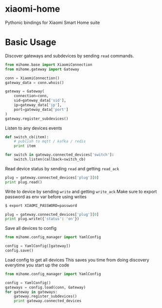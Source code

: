 xiaomi-home
==================

Pythonic bindings for Xiaomi Smart Home suite


Basic Usage
==================


Discover gateways and subdevices by sending `read` commands.

```python
from mihome.base import XiaomiConnection
from mihome.gateway import Gateway

conn = XiaomiConnection()
gateway_data = conn.whois()

gateway = Gateway(
	connection=conn,
	sid=gateway_data['sid'],
	ip=gateway_data['ip'],
	port=gateway_data['port']
)
gateway.register_subdevices()
```

Listen to any devices events

```python
def switch_cb(item):
	# publish to mqtt / kafka / redis
	print item

for switch in gateway.connected_devices['switch']:
	switch.listen(callback=switch_cb)
```

Read device status by sending `read` and getting `read_ack`

```python
plug = gateway.connected_devices['plug'][0]
print plug.read()
```

Write to device by sending `write` and getting `write_ack`
Make sure to export password as env var before using writes

```bash
$ export XIAOMI_PASSWORD=password
```

```python
plug = gateway.connected_devices['plug'][0]
print plug.write({'status': 'on'})
```

Save all devices to config

```python
from mihome.config_manager import YamlConfig

config = YamlConfig([gateway])
config.save()
```

Load config to get all devices
This saves you time from doing discovery everytime you
start up the code

```python
from mihome.config_manager import YamlConfig

config = YamlConfig()
gateways = config.load(conn, Gateway)
for gateway in gateways:
	gateway.register_subdevices()
	print gateway.connected_devices
```